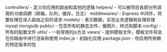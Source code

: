 controllers/ - 定义你应用的路由和其他的逻辑
helpers/ - 可以被项目各部分所调用的*功能函数*（邮箱，队列，缓存，日志）
middlewares/ - Express 中间件，将要处理在进入路由之前的请求
models/ - 表示数据，实现业务逻辑和处理存储 mysql mongodb
public/ - 包含所有的静态文件，像图片、样式和脚本
config/ - 所有的配置文件
utils/ - 一些常用的js方法
views/ - 提供模板文件，模板文件将会在你路由中进行渲染和使用
index.js - 初始化应用
package.json - 你应用所依赖的特定版本的包